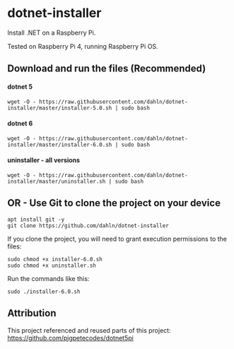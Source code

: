 # dotnet-installer
Install .NET on a Raspberry Pi.

Tested on Raspberry Pi 4, running Raspberry Pi OS.

## Download and run the files (Recommended)

#### dotnet 5
```
wget -O - https://raw.githubusercontent.com/dahln/dotnet-installer/master/installer-5.0.sh | sudo bash
```
#### dotnet 6
```
wget -O - https://raw.githubusercontent.com/dahln/dotnet-installer/master/installer-6.0.sh | sudo bash
```
#### uninstaller - all versions
```
wget -O - https://raw.githubusercontent.com/dahln/dotnet-installer/master/uninstaller.sh | sudo bash
```
## OR - Use Git to clone the project on your device
```
apt install git -y
git clone https://github.com/dahln/dotnet-installer
```
If you clone the project, you will need to grant execution permissions to the files:
```
sudo chmod +x installer-6.0.sh
sudo chmod +x uninstaller.sh
```
Run the commands like this:
```
sudo ./installer-6.0.sh 
```


## Attribution
This project referenced and reused parts of this project: https://github.com/pjgpetecodes/dotnet5pi
